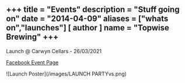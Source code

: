 +++
title = "Events"
description = "Stuff going on"
date = "2014-04-09"
aliases = ["whats on","launches"]
[ author ]
  name = "Topwise Brewing"
+++
---
Launch @ Carwyn Cellars - 26/03/2021

[Facebook Event Page](https://www.facebook.com/events/348532726453370)

![Launch Poster](/images/LAUNCH PARTYvs.png)
